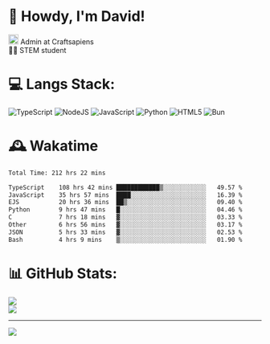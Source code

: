 # 👋 Howdy, I'm David!
<img src="https://cdn.discordapp.com/role-icons/959259258829021255/243d02ee3fbd0821de14bf13a0cde87b.webp?size=2048" height=20> Admin at Craftsapiens<br>👨‍🔬 STEM student

# 💻 Langs Stack:
![TypeScript](https://img.shields.io/badge/typescript-%23007ACC.svg?style=for-the-badge&logo=typescript&logoColor=white) ![NodeJS](https://img.shields.io/badge/node.js-6DA55F?style=for-the-badge&logo=node.js&logoColor=white) ![JavaScript](https://img.shields.io/badge/javascript-%23323330.svg?style=for-the-badge&logo=javascript&logoColor=%23F7DF1E) ![Python](https://img.shields.io/badge/python-3670A0?style=for-the-badge&logo=python&logoColor=ffdd54)  ![HTML5](https://img.shields.io/badge/html5-%23E34F26.svg?style=for-the-badge&logo=html5&logoColor=white) ![Bun](https://img.shields.io/badge/Bun-%23000000.svg?style=for-the-badge&logo=bun&logoColor=white) 

# 🕰️ Wakatime 
<!--START_SECTION:waka-->

```txt
Total Time: 212 hrs 22 mins

TypeScript    108 hrs 42 mins ████████████▒░░░░░░░░░░░░   49.57 %
JavaScript    35 hrs 57 mins  ████░░░░░░░░░░░░░░░░░░░░░   16.39 %
EJS           20 hrs 36 mins  ██▒░░░░░░░░░░░░░░░░░░░░░░   09.40 %
Python        9 hrs 47 mins   █░░░░░░░░░░░░░░░░░░░░░░░░   04.46 %
C             7 hrs 18 mins   ▓░░░░░░░░░░░░░░░░░░░░░░░░   03.33 %
Other         6 hrs 56 mins   ▓░░░░░░░░░░░░░░░░░░░░░░░░   03.17 %
JSON          5 hrs 33 mins   ▓░░░░░░░░░░░░░░░░░░░░░░░░   02.53 %
Bash          4 hrs 9 mins    ▒░░░░░░░░░░░░░░░░░░░░░░░░   01.90 %
```

<!--END_SECTION:waka-->

# 📊 GitHub Stats:

![](https://github-readme-stats.vercel.app/api?username=davidcanas&theme=dark&hide_border=false&count_private=true)<br/>
![](https://github-readme-stats.vercel.app/api/top-langs/?username=davidcanas&theme=dark&hide_border=false&include_all_commits=true&count_private=true&layout=compact)

---
[![](https://visitcount.itsvg.in/api?id=davidcanas&icon=0&color=0)](https://visitcount.itsvg.in)

